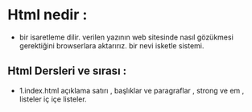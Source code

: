 # Html nedir :

- bir isaretleme dilir. verilen yazının web sitesinde nasıl gözükmesi gerektiğini browserlara aktarırız. bir nevi isketle sistemi.

## Html Dersleri ve sırası :

- 1.index.html açıklama satırı , başlıklar ve paragraflar , strong ve em , listeler iç içe listeler.
